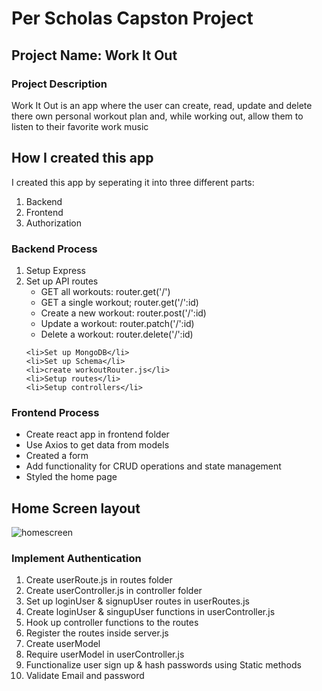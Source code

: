 <h1>Per Scholas Capston Project</h1>
<h2>Project Name: Work It Out</h2>
<h3>Project Description</h3>
<p>Work It Out is an app where the user can create, read, update and delete there own personal workout plan and, while working out, allow them to listen to their favorite work music</p>

<h2>How I created this app</h2>
<p>I created this app by seperating it into three different parts:</p>
<ol>
    <li>Backend</li>
    <li>Frontend</li>
    <li>Authorization</li>
</ol>

<h3>Backend Process</h3>
<ol>
    <li>Setup Express</li>
    <li>Set up API routes
    <ul>
        <li>GET all workouts: router.get('/')</li>
        <li>GET a single workout; router.get('/':id)</li>
        <li>Create a new workout: router.post('/':id)</li>
        <li>Update a workout: router.patch('/':id)</li>
        <li>Delete a workout: router.delete('/':id)</li>
    </ul>
    </li>

    <li>Set up MongoDB</li>
    <li>Set up Schema</li>
    <li>create workoutRouter.js</li>
    <li>Setup routes</li>
    <li>Setup controllers</li>
</ol>

<h3>Frontend Process</h3>
<ul>
    <li>Create react app in frontend folder</li>
    <li>Use Axios to get data from models</li>
    <li>Created a form</li>
    <li>Add functionality for CRUD operations and state management</li>
    <li>Styled the home page</li>
</ul>

<h2>Home Screen layout</h2>

![homescreen](https://user-images.githubusercontent.com/6307334/200939804-3614805b-0ac2-474d-a94b-f8949a3f47b6.png)

<h3>Implement Authentication</h3>
<ol>
    <li>Create userRoute.js in routes folder</li>
    <li>Create userController.js in controller folder</li>
    <li>Set up loginUser & signupUser routes in userRoutes.js</li>
    <li>Create loginUser & singupUser functions in userController.js</li>
    <li>Hook up controller functions to the routes</li>
    <li>Register the routes inside server.js</li>
    <li>Create userModel</li>
    <li>Require userModel in userController.js</li>
    <li>Functionalize user sign up & hash passwords using Static methods</li>
    <li>Validate Email and password</li>
</ol>


